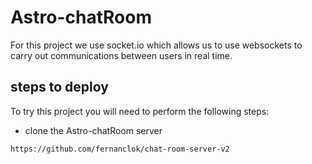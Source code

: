# Astro-chatRoom

For this project we use socket.io which allows us to use websockets to carry out communications between users in real time.

## steps to deploy

To try this project you will need to perform the following steps:

- clone the Astro-chatRoom server
```
https://github.com/fernanclok/chat-room-server-v2
```

